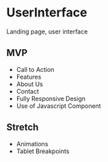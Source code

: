 # UserInterface
Landing page, user interface

## MVP
 - Call to Action
 - Features
 - About Us
 - Contact
 - Fully Responsive Design
 - Use of Javascript Component


## Stretch
 - Animations
 - Tablet Breakpoints


